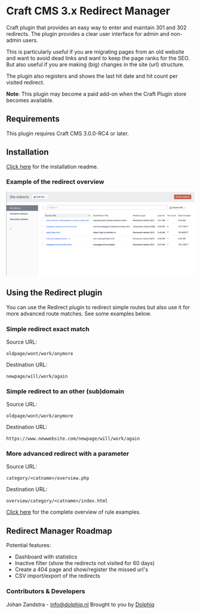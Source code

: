 # Craft CMS 3.x Redirect Manager

Craft plugin that provides an easy way to enter and maintain 301 and 302 redirects. The plugin provides a clear user interface for admin and non-admin users.

This is particularly useful if you are migrating pages from an old website and want to avoid dead links and want to keep the page ranks for the SEO. But also useful if you are making (big) changes in the site (url) structure.

The plugin also registers and shows the last hit date and hit count per visited redirect.

**Note**: This plugin may become a paid add-on when the Craft Plugin store becomes available.

## Requirements
This plugin requires Craft CMS 3.0.0-RC4 or later.

## Installation

[Click here](INSTALL.md) for the installation readme.

### Example of the redirect overview
![Screenshot](resources/screenshots/redirects_overview_example_rc1.png)

## Using the Redirect plugin

You can use the Redirect plugin to redirect simple routes but also use it for more advanced route matches. See some examples below.

### Simple redirect exact match
Source URL:
```
oldpage/wont/work/anymore
```
Destination URL:
```
newpage/will/work/again
```

### Simple redirect to an other (sub)domain
Source URL:
```
oldpage/wont/work/anymore
```
Destination URL:
```
https://www.newwebsite.com/newpage/will/work/again
```

### More advanced redirect with a parameter
Source URL:
```
category/<catname>/overview.php
```
Destination URL:
```
overview/category/<catname>/index.html
```
[Click here](RULES.md) for the complete overview of rule examples.

## Redirect Manager Roadmap

Potential features:

* Dashboard with statistics
* Inactive filter (show the redirects not visited for 60 days)
* Create a 404 page and show/register the missed url's
* CSV import/export of the redirects

### Contributors & Developers
Johan Zandstra - info@dolphiq.nl
Brought to you by [Dolphiq](https://dolphiq.nl)
